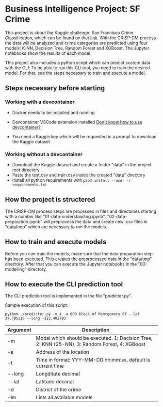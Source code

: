 # Business Intelligence Project: SF Crime

This project is about the Kaggle challenge: San Francisco Crime Classification, which can be found on that [link](https://www.kaggle.com/c/sf-crime). With the CRISP-DM process the data will be analyzed and crime categories are predicted using four models: K-NN, Decision Tree, Random Forest and XGBoost. The Jupyter notebooks show the results of each model.

This project also includes a python script which can predict custom data with the CLI. To be able to run this CLI tool, you need to train the desired model. For that, see the steps necessary to train and execute a model.

## Steps necessary before starting

### Working with a devcontainer
- Docker needs to be installed and running
- Devcontainer VSCode extension installed
[Don't know how to use devcontainer?](https://microsoft.github.io/vscode-essentials/en/09-dev-containers.html)

- You need a Kaggle key which will be requested in a prompt to download the Kaggle dataset

### Working without a devcontainer
- Download the Kaggle dataset and create a folder "data" in the project root directory
- Paste the test.csv and train.csv inside the created "data" directory
- Install all python requirements with `pip3 install --user -r requirements.txt`


## How the project is structered
The CRISP-DM process steps are processed in files and directories starting with a number like "01-data-understanding.ipynb". "02-data-preparation.ipynb" will preprocess the data and create new .csv files in "data/tmp" which are necessary to run the models.

## How to train and execute models
Before you can train the models, make sure that the data preparation step has been executed. This creates the preprocessed data in the "data/tmp" directory. After that you can execute the Jupyter notebooks in the "03-modelling" directory.

## How to execute the CLI prediction tool
The CLI prediction tool is implemented in the file "predicter.py". 

Sample execution of this script:

`python ./predicter.py -m 4 -a 600 block of Montgomery ST --lat 37.795116 --long -122.402793`

| Argument           | Description                                                                                       |
|--------------------|---------------------------------------------------------------------------------------------------|
| -m                 | Model which should be executed. 1: Decision Tree, 2: KNN (25-NN), 3: Random Forest, 4: XGBoost    |
| -a                 | Address of the location                                                                           |
| -t                 | Time in format: YYY-MM-DD hh:mm:ss, default is current time                                       |
| --long             | Longditute decimal                                                                                |
| --lat              | Latitude decimal                                                                                  |
| -d                 | District of the crime                                                                             |
| -lm                | Lists all available models                                                                        |

